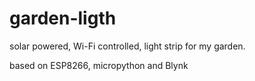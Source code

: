 # garden-ligth
solar powered, Wi-Fi controlled, light strip for my garden.

based on ESP8266, micropython and Blynk

